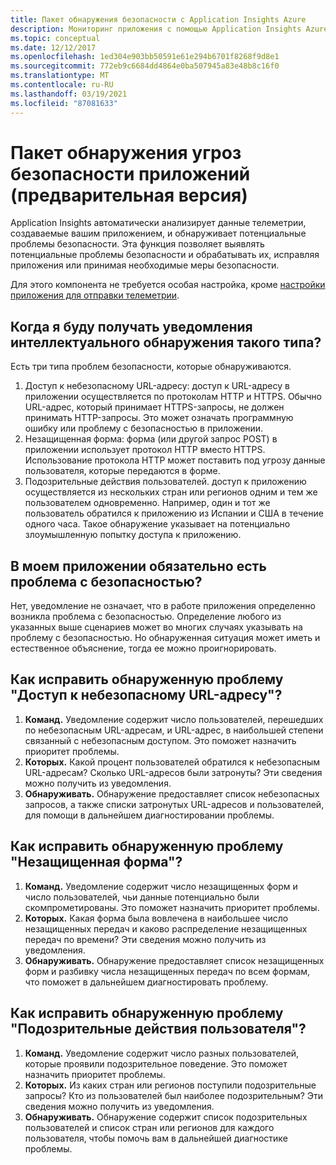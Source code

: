 ```yaml
---
title: Пакет обнаружения безопасности с Application Insights Azure
description: Мониторинг приложения с помощью Application Insights Azure и интеллектуального обнаружения для потенциальных проблем безопасности.
ms.topic: conceptual
ms.date: 12/12/2017
ms.openlocfilehash: 1ed304e903bb50591e61e294b6701f8268f9d8e1
ms.sourcegitcommit: 772eb9c6684dd4864e0ba507945a83e48b8c16f0
ms.translationtype: MT
ms.contentlocale: ru-RU
ms.lasthandoff: 03/19/2021
ms.locfileid: "87081633"
---
```

# <a name="application-security-detection-pack-preview"></a>Пакет обнаружения угроз безопасности приложений (предварительная версия)

Application Insights автоматически анализирует данные телеметрии, создаваемые вашим приложением, и обнаруживает потенциальные проблемы безопасности. Эта функция позволяет выявлять потенциальные проблемы безопасности и обрабатывать их, исправляя приложения или принимая необходимые меры безопасности.

Для этого компонента не требуется особая настройка, кроме [настройки приложения для отправки телеметрии](./usage-overview.md).

## <a name="when-would-i-get-this-type-of-smart-detection-notification"></a>Когда я буду получать уведомления интеллектуального обнаружения такого типа?
Есть три типа проблем безопасности, которые обнаруживаются.
1. Доступ к небезопасному URL-адресу: доступ к URL-адресу в приложении осуществляется по протоколам HTTP и HTTPS. Обычно URL-адрес, который принимает HTTPS-запросы, не должен принимать HTTP-запросы. Это может означать программную ошибку или проблему с безопасностью в приложении.
2. Незащищенная форма: форма (или другой запрос POST) в приложении использует протокол HTTP вместо HTTPS. Использование протокола HTTP может поставить под угрозу данные пользователя, которые передаются в форме.
3. Подозрительные действия пользователей. доступ к приложению осуществляется из нескольких стран или регионов одним и тем же пользователем одновременно. Например, один и тот же пользователь обратился к приложению из Испании и США в течение одного часа. Такое обнаружение указывает на потенциально злоумышленную попытку доступа к приложению.

## <a name="does-my-app-definitely-have-a-security-issue"></a>В моем приложении обязательно есть проблема с безопасностью?
Нет, уведомление не означает, что в работе приложения определенно возникла проблема с безопасностью. Определение любого из указанных выше сценариев может во многих случаях указывать на проблему с безопасностью. Но обнаруженная ситуация может иметь и естественное объяснение, тогда ее можно проигнорировать.

## <a name="how-do-i-fix-the-insecure-url-access-detection"></a>Как исправить обнаруженную проблему "Доступ к небезопасному URL-адресу"?
1. **Команд.** Уведомление содержит число пользователей, перешедших по небезопасным URL-адресам, и URL-адрес, в наибольшей степени связанный с небезопасным доступом. Это поможет назначить приоритет проблемы.
2. **Которых.** Какой процент пользователей обратился к небезопасным URL-адресам? Сколько URL-адресов были затронуты? Эти сведения можно получить из уведомления.
3. **Обнаруживать.** Обнаружение предоставляет список небезопасных запросов, а также списки затронутых URL-адресов и пользователей, для помощи в дальнейшем диагностировании проблемы.

## <a name="how-do-i-fix-the-insecure-form-detection"></a>Как исправить обнаруженную проблему "Незащищенная форма"?
1. **Команд.** Уведомление содержит число незащищенных форм и число пользователей, чьи данные потенциально были скомпрометированы. Это поможет назначить приоритет проблемы.
2. **Которых.** Какая форма была вовлечена в наибольшее число незащищенных передач и каково распределение незащищенных передач по времени? Эти сведения можно получить из уведомления.
3. **Обнаруживать.** Обнаружение предоставляет список незащищенных форм и разбивку числа незащищенных передач по всем формам, что поможет в дальнейшем диагностировать проблему.

## <a name="how-do-i-fix-the-suspicious-user-activity-detection"></a>Как исправить обнаруженную проблему "Подозрительные действия пользователя"?
1. **Команд.** Уведомление содержит число разных пользователей, которые проявили подозрительное поведение. Это поможет назначить приоритет проблемы.
2. **Которых.** Из каких стран или регионов поступили подозрительные запросы? Кто из пользователей был наиболее подозрительным? Эти сведения можно получить из уведомления.
3. **Обнаруживать.** Обнаружение содержит список подозрительных пользователей и список стран или регионов для каждого пользователя, чтобы помочь вам в дальнейшей диагностике проблемы.
